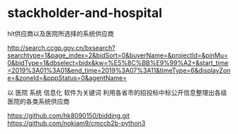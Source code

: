 # stackholder-and-hospital
hit供应商以及医院所选择的系统供应商


http://search.ccgp.gov.cn/bxsearch?searchtype=1&page_index=2&bidSort=0&buyerName=&projectId=&pinMu=0&bidType=1&dbselect=bidx&kw=%E5%8C%BB%E9%99%A2+&start_time=2019%3A01%3A01&end_time=2019%3A07%3A11&timeType=6&displayZone=&zoneId=&pppStatus=0&agentName=

以 医院 系统  信息化 软件为关键词
利用各省市的招投标中标公开信息整理出各级医院的各类系统供应商

https://github.com/hk8090150/bidding.git
https://github.com/nokiam9/cmccb2b-python3
